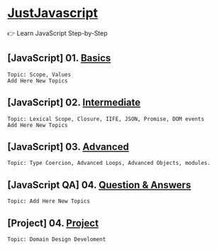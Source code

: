 # [JustJavascript](https://justjavascript.com/)

:point_right: Learn JavaScript Step-by-Step

## [JavaScript] 01. [Basics](https://github.com/kambleaa007/Javascript/tree/master/1.%20JavaScript%20Basics)

    Topic: Scope, Values
    Add Here New Topics

## [JavaScript] 02. [Intermediate](https://github.com/kambleaa007/Javascript/tree/master/2.%20JavaScript%20Intermediate)

    Topic: Lexical Scope, Closure, IIFE, JSON, Promise, DOM events
    Add Here New Topics

## [JavaScript] 03. [Advanced](https://github.com/kambleaa007/Javascript/tree/master/3.%20JavaScript%20Advanced)

    Topic: Type Coercion, Advanced Loops, Advanced Objects, modules.

## [JavaScript QA] 04. [Question & Answers](https://github.com/kambleaa007/Javascript/tree/master/4.%20JavaScript%20QA)

    Topic: Add Here New Topics

## [Project] 04. [Project](https://github.com/kambleaa007/Javascript/tree/master/5%20Project)

    Topic: Domain Design Develoment
